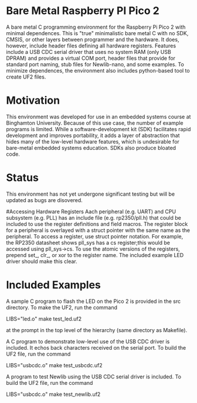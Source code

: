 # Bare Metal Raspberry PI Pico 2
 A bare metal C programming environment for the Raspberry Pi Pico 2 with minimal dependences.  This is "true" minimalistic bare metal C with no SDK, CMSIS, or other layers between programmer and the hardware. It does, however, include header files defining all hardware registers.  Features include a USB CDC serial driver that uses no system RAM (only USB DPRAM) and provides a virtual COM port, header files that provide for standard port naming, stub files for Newlib-nano, and some examples.  To minimize dependences, the environment also includes python-based tool to create UF2 files.

# Motivation
  This environment was developed for use in an embedded systems course at Binghamton University.  Because of this use case, the number of example programs is limited.  While a software-development kit (SDK) facilitates rapid development and improves portability, it adds a layer of abstraction that hides many of the low-level hardware features, which is undesirable for bare-metal embedded systems education.  SDKs also produce bloated code. 

 
# Status
This environment has not yet undergone significant testing but will be updated as bugs are disovered.
 
#Accessing Hardware Registers
Aach peripheral (e.g. UART) and CPU subsystem (e.g. PLL) has an include file (e.g. rp2350/pll.h) that could be included to use the register definitions and field macros.  The register block for a peripheral is overlayed with a struct pointer with the same name as the peripheral.  To access a register, use struct pointer notation. For example, the RP2350 datasheet shows pll_sys has a cs register;this would be accessed using pll_sys->cs.  To use the atomic versions of the registers, prepend set_, clr_, or xor to the register name.  The included example LED driver should make this clear.

# Included Examples
 A sample C program to flash the LED on the Pico 2 is provided in the src directory.  To make the UF2, run the command 

LIBS="led.o" make test_led.uf2

at the prompt in the top level of the hierarchy (same directory as Makefile).

A C program to demonstrate low-level use of the USB CDC driver is included.  It echos back characters received on the serial port.  To build the UF2 file, run the command

LIBS="usbcdc.o" make test_usbcdc.uf2

A program to test Newlib using the USB CDC serial driver is included.  To build the UF2 file, run the command

LIBS="usbcdc.o" make test_newlib.uf2 
